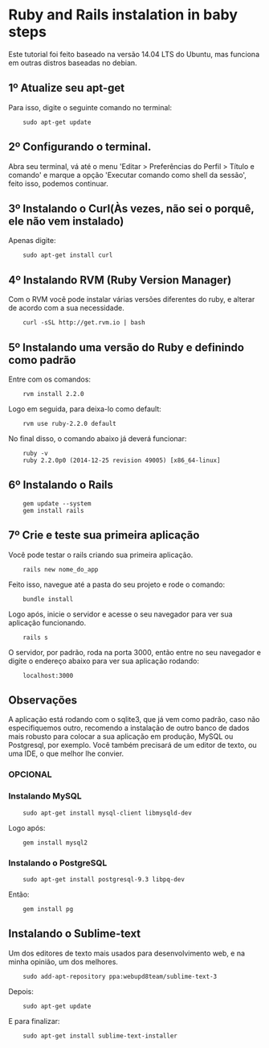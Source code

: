 # Ruby and Rails instalation in baby steps

Este tutorial foi feito baseado na versão 14.04 LTS do Ubuntu, mas funciona em outras distros baseadas no debian. 

## 1º Atualize seu apt-get

Para isso, digite o seguinte comando no terminal:

		sudo apt-get update

## 2º Configurando o terminal.

Abra seu terminal, vá até o menu 'Editar > Preferências do Perfil > Título e comando' e marque a opção
'Executar comando como shell da sessão', feito isso, podemos continuar.

## 3º Instalando o Curl(Às vezes, não sei o porquê, ele não vem instalado)

Apenas digite:
		
		sudo apt-get install curl

## 4º Instalando RVM (Ruby Version Manager)

Com o RVM você pode instalar várias versões diferentes do ruby, e alterar de acordo com a sua necessidade.
	
		curl -sSL http://get.rvm.io | bash

## 5º Instalando uma versão do Ruby e definindo como padrão

Entre com os comandos:

		rvm install 2.2.0

Logo em seguida, para deixa-lo como default:

		rvm use ruby-2.2.0 default

No final disso, o comando abaixo já deverá funcionar:

		ruby -v
		ruby 2.2.0p0 (2014-12-25 revision 49005) [x86_64-linux]

## 6º Instalando o Rails
		
		gem update --system	
		gem install rails

## 7º Crie e teste sua primeira aplicação

Você pode testar o rails criando sua primeira aplicação.

		rails new nome_do_app

Feito isso, navegue até a pasta do seu projeto e rode o comando:

		bundle install

Logo após, inicie o servidor e acesse o seu navegador para ver sua aplicação funcionando.

		rails s

O servidor, por padrão, roda na porta 3000, então entre no seu navegador e digite o endereço abaixo para ver sua aplicação rodando:
	
		localhost:3000

## Observações

A aplicação está rodando com o sqlite3, que já vem como padrão, caso não especifiquemos outro, recomendo a instalação de outro banco de dados mais robusto para colocar a sua aplicação em produção, MySQL ou Postgresql, por exemplo.
Você também precisará de um editor de texto, ou uma IDE, o que melhor lhe convier.


### OPCIONAL

### Instalando MySQL

		sudo apt-get install mysql-client libmysqld-dev

Logo após:
		
		gem install mysql2

### Instalando o PostgreSQL

		sudo apt-get install postgresql-9.3 libpq-dev

Então:
		
		gem install pg

## Instalando o Sublime-text

Um dos editores de texto mais usados para desenvolvimento web, e na minha opinião, um dos melhores.
		
		sudo add-apt-repository ppa:webupd8team/sublime-text-3 

Depois:
	
		sudo apt-get update

E para finalizar:
		
		sudo apt-get install sublime-text-installer